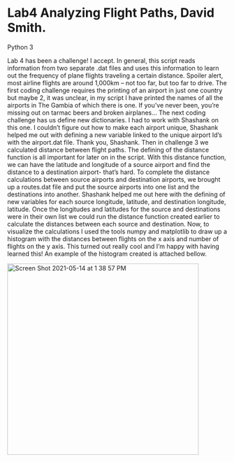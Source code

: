 # Lab4 Analyzing Flight Paths, David Smith.  
Python 3

Lab 4 has been a challenge! I accept. In general, this script reads information from two separate .dat files and uses this information to learn out the frequency of plane flights traveling a certain distance. Spoiler alert, most airline flights are around 1,000km – not too far, but too far to drive. The first coding challenge requires the printing of an airport in just one country but maybe 2, it was unclear, in my script I have printed the names of all the airports in The Gambia of which there is one. If you’ve never been, you’re missing out on tarmac beers and broken airplanes… The next coding challenge has us define new dictionaries. I had to work with Shashank on this one. I couldn’t figure out how to make each airport unique, Shashank helped me out with defining a new variable linked to the unique airport Id’s with the airport.dat file. Thank you, Shashank. Then in challenge 3 we calculated distance between flight paths. The defining of the distance function is all important for later on in the script. With this distance function, we can have the latitude and longitude of a source airport and find the distance to a destination airport- that’s hard. To complete the distance calculations between source airports and destination airports, we brought up a routes.dat file and put the source airports into one list and the destinations into another. Shashank helped me out here with the defining of new variables for each source longitude, latitude, and destination longitude, latitude. Once the longitudes and latitudes for the source and destinations were in their own list we could run the distance function created earlier to calculate the distances between each source and destination. Now, to visualize the calculations I used the tools numpy and matplotlib to draw up a histogram with the distances between flights on the x axis and number of flights on the y axis. This turned out really cool and I’m happy with having learned this! An example of the histogram created is attached bellow.

<img width="438" alt="Screen Shot 2021-05-14 at 1 38 57 PM" src="https://user-images.githubusercontent.com/73979215/118311321-c1e8a500-b4bd-11eb-9b83-ab1dafb459c8.png">

